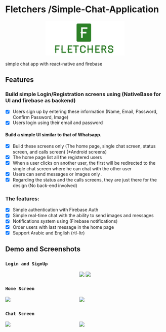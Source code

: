 # Fletchers /Simple-Chat-Application

<p align="center">
    <img alt="daug" src="./src/img/logo.jpg" width="250">
  </a>
</p>
simple chat app with react-native and firebase


 ## Features
### Build simple Login/Registration screens using (NativeBase for UI and firebase as backend)
- [x] Users sign up by entering these information (Name, Email, Password, Confirm Password, Image)
- [x] Users login using their email and password
#### Build a simple UI similar to that of Whatsapp. 
- [x] Build these screens only (The home page, single chat screen, status screen, and calls screen) (*Android screens)
- [x] The home page  list all the registered users
- [x] When a user clicks on another user, the first will be redirected to the single chat screen where he can chat with the other user
- [x] Users can send messages or images only .
- [x] Regarding the status and the calls screens, they are just there for the design (No back-end involved)
### The features:
- [x] Simple authentication with Firebase Auth
- [x] Simple real-time chat with the ability to send images and messages
- [x] Notifications system using (Firebase notifications)
- [x] Order users with last message in the home page
 -[x] Support Arabic and English (rtl-ltr)

## Demo and Screenshots


### `Login and SignUp`
<div style={{display: flex; flex-direction: row,align-content:center}} align="center">

  <img   src="https://user-images.githubusercontent.com/45076188/61658361-7e5bf000-acc5-11e9-9da8-2d79e7dc8419.gif" width="270" />
 <span width="50" />
 <img  src="https://user-images.githubusercontent.com/45076188/61658349-769c4b80-acc5-11e9-95e2-8fc414549e7e.gif" width="270" />
 </div>


### `Home Screen`
<div style={{display: flex; flex-direction: row,align-content:center}}>
  <img src="https://user-images.githubusercontent.com/45076188/61658397-8ddb3900-acc5-11e9-8162-df88c4fbba2f.gif" width="270" />
  <img align="right" style="float: right;" src="https://user-images.githubusercontent.com/45076188/61658381-86b42b00-acc5-11e9-8c98-d6c91ebfadab.gif" width="270" />
</div>
    
    
    
   ### `Chat Screen`
<div style={{display: flex; flex-direction: row}}>
  <img  src="https://user-images.githubusercontent.com/45076188/61658408-9469b080-acc5-11e9-9e0f-be89e5fc87eb.gif" width="270" />
  <img align="right" src="https://user-images.githubusercontent.com/45076188/61658422-9cc1eb80-acc5-11e9-890b-f2c48db34d53.gif" width="270" />
</div>
